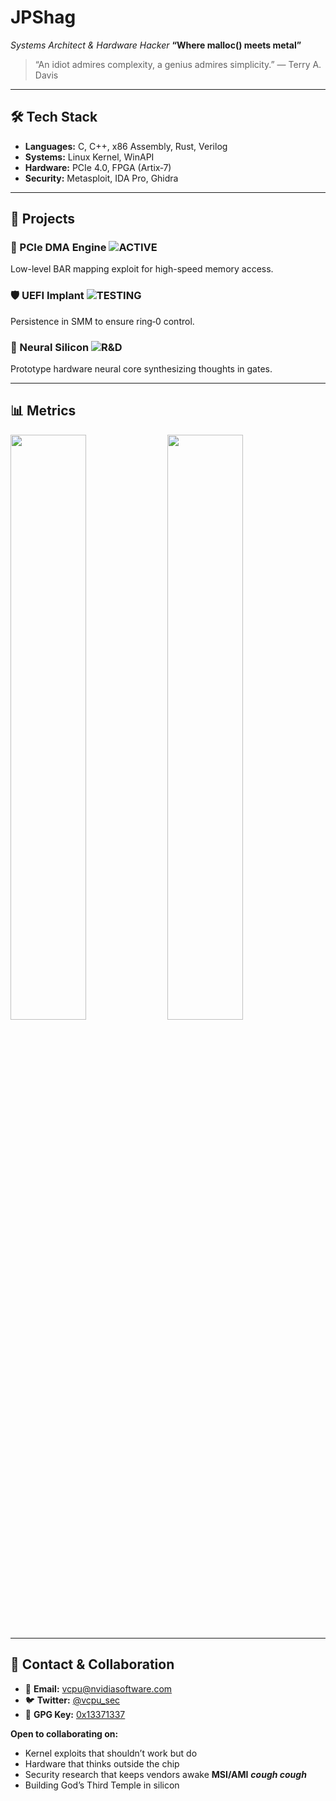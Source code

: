 # JPShag

*Systems Architect & Hardware Hacker*
**“Where malloc() meets metal”**

> “An idiot admires complexity, a genius admires simplicity.”
> — Terry A. Davis

---

## 🛠️ Tech Stack

* **Languages:** C, C++, x86 Assembly, Rust, Verilog
* **Systems:** Linux Kernel, WinAPI
* **Hardware:** PCIe 4.0, FPGA (Artix‑7)
* **Security:** Metasploit, IDA Pro, Ghidra

---

## 🚀 Projects

### 🎯 PCIe DMA Engine ![ACTIVE](https://img.shields.io/badge/Status-ACTIVE-6CD3FF?style=flat-square\&labelColor=0D1117)

Low-level BAR mapping exploit for high-speed memory access.

### 🛡️ UEFI Implant ![TESTING](https://img.shields.io/badge/Status-TESTING-FFAA00?style=flat-square\&labelColor=0D1117)

Persistence in SMM to ensure ring‑0 control.

### 🧠 Neural Silicon ![R\&D](https://img.shields.io/badge/Status-R%26D-FF6B6B?style=flat-square\&labelColor=0D1117)

Prototype hardware neural core synthesizing thoughts in gates.

---

## 📊 Metrics

<p float="left">
  <img src="https://github-readme-stats.vercel.app/api?username=JPShag&show_icons=true&count_private=true&hide_border=true&bg_color=0D1117&title_color=6CD3FF&text_color=C9D1D9&icon_color=6CD3FF" width="49%" />
  <img src="https://github-readme-streak-stats.herokuapp.com?user=JPShag&hide_border=true&background=0D1117&ring=6CD3FF&fire=FF6B6B&currStreakNum=C9D1D9&sideNums=C9D1D9&currStreakLabel=6CD3FF&sideLabels=6CD3FF&dates=858585&stroke=6CD3FF" width="49%" />
</p>

---

## 📡 Contact & Collaboration

* 💼 **Email:** [vcpu@nvidiasoftware.com](mailto:vcpu@nvidiasoftware.com)
* 🐦 **Twitter:** [@vcpu\_sec](https://twitter.com/vcpu_sec)
* 🔑 **GPG Key:** [0x13371337](https://raw.githubusercontent.com/JPShag/profile-resources/refs/heads/main/assets/JPShag_public.asc)

**Open to collaborating on:**

* Kernel exploits that shouldn’t work but do
* Hardware that thinks outside the chip
* Security research that keeps vendors awake **MSI/AMI** ***cough cough*** 
* Building God’s Third Temple in silicon
